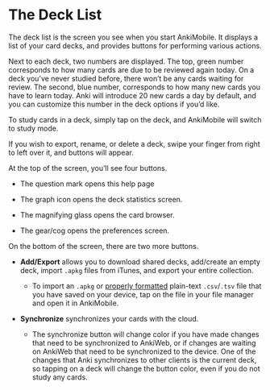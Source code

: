# The Deck List

The deck list is the screen you see when you start AnkiMobile. It
displays a list of your card decks, and provides buttons for performing
various actions.

Next to each deck, two numbers are displayed. The top, green number
corresponds to how many cards are due to be reviewed again today. On a
deck you’ve never studied before, there won’t be any cards waiting for
review. The second, blue number, corresponds to how many new cards you
have to learn today. Anki will introduce 20 new cards a day by default,
and you can customize this number in the deck options if you’d like.

To study cards in a deck, simply tap on the deck, and AnkiMobile will
switch to study mode.

If you wish to export, rename, or delete a deck, swipe your finger from right to
left over it, and buttons will appear.

At the top of the screen, you’ll see four buttons.

- The question mark opens this help page

- The graph icon opens the deck statistics screen.

- The magnifying glass opens the card browser.

- The gear/cog opens the preferences screen.

On the bottom of the screen, there are two more buttons. 

- **Add/Export** allows you to download shared decks, add/create an empty deck, 
import `.apkg` files from iTunes, and export your entire collection.
   - To import an `.apkg` or [properly formatted](https://docs.ankiweb.net/importing/text-files.html) plain-text `.csv`/`.tsv` file that you have saved on your device, tap on the file in your file manager and open it in AnkiMobile.

- **Synchronize** synchronizes your cards with the cloud.
   - The synchronize button will change color if you have made changes that
need to be synchronized to AnkiWeb, or if changes are waiting on AnkiWeb
that need to be synchronized to the device. One of the changes that Anki
synchronizes to other clients is the current deck, so tapping on a deck
will change the button color, even if you do not study any cards.
